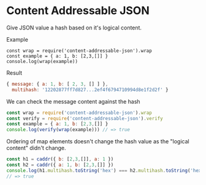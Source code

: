 # Content Addressable JSON

Give JSON value a hash based on it's logical content.

Example

```
const wrap = require('content-addressable-json').wrap
const example = { a: 1, b: [2,3,[]] }
console.log(wrap(example))
```

Result

```js
{ message: { a: 1, b: [ 2, 3, [] ] },
  multihash: '12202877ff7d827...2ef4f6794710994d8e1f2d2f' }
```

We can check the message content against the hash

```js
const wrap = require('content-addressable-json').wrap
const verify = require('content-addressable-json').verify
const example = { a: 1, b: [2,3,[]] }
console.log(verify(wrap(example))) // => true
```

Ordering of map elements doesn't change the hash value as the "logical content"
didn't change.

```js
const h1 = caddr({ b: [2,3,[]], a: 1 })
const h2 = caddr({ a: 1, b: [2,3,[]] })
console.log(h1.multihash.toString('hex') === h2.multihash.toString('hex'))
// => true
```
